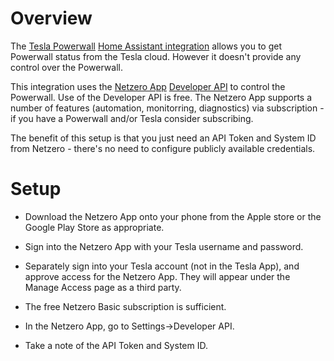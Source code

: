 # Overview

The [Tesla Powerwall](https://www.tesla.com/powerwall) [Home Assistant
integration](https://www.home-assistant.io/integrations/powerwall/)
allows you to get Powerwall status from the Tesla cloud. However it
doesn't provide any control over the Powerwall.

This integration uses the [Netzero App](https://www.netzero.energy)
[Developer API](https://docs.netzero.energy/docs/tesla/API) to control
the Powerwall. Use of the Developer API is free. The Netzero App
supports a number of features (automation, monitorring, diagnostics)
via subscription - if you have a Powerwall and/or Tesla consider
subscribing.

The benefit of this setup is that you just need an API Token and
System ID from Netzero - there's no need to configure publicly
available credentials.

# Setup

* Download the Netzero App onto your phone from the Apple store or the
  Google Play Store as appropriate.

* Sign into the Netzero App with your Tesla username and password.

* Separately sign into your Tesla account (not in the Tesla App), and
  approve access for the Netzero App. They will appear under the
  Manage Access page as a third party.

* The free Netzero Basic subscription is sufficient.

* In the Netzero App, go to Settings->Developer API.

* Take a note of the API Token and System ID.
